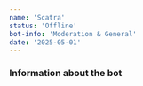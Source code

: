 ```yaml
---
name: 'Scatra'
status: 'Offline'
bot-info: 'Moderation & General'
date: '2025-05-01'
---
```


### Information about the bot

